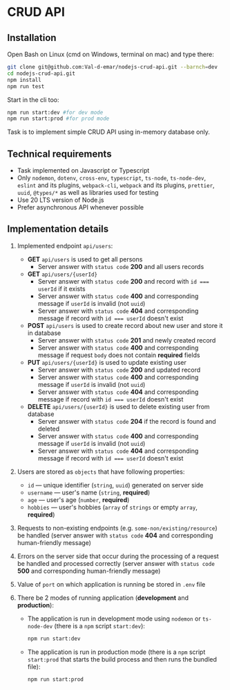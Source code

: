 # CRUD API

## Installation

Open Bash on Linux (cmd on Windows, terminal on mac) and type there:

```bash
git clone git@github.com:Val-d-emar/nodejs-crud-api.git --barnch=dev
cd nodejs-crud-api.git
npm install
npm run test
```

Start in the cli too:

```bash
npm run start:dev #for dev mode
npm run start:prod #for prod mode
```

Task is to implement simple CRUD API using in-memory database only.

## Technical requirements

- Task implemented on Javascript or Typescript
- Only `nodemon`, `dotenv`, `cross-env`, `typescript`, `ts-node`, `ts-node-dev`, `eslint` and its plugins, `webpack-cli`, `webpack` and its plugins, `prettier`, `uuid`, `@types/*` as well as libraries used for testing
- Use 20 LTS version of Node.js
- Prefer asynchronous API whenever possible

## Implementation details

1. Implemented endpoint `api/users`:

   - **GET** `api/users` is used to get all persons
     - Server answer with `status code` **200** and all users records
   - **GET** `api/users/{userId}`
     - Server answer with `status code` **200** and record with `id === userId` if it exists
     - Server answer with `status code` **400** and corresponding message if `userId` is invalid (not `uuid`)
     - Server answer with `status code` **404** and corresponding message if record with `id === userId` doesn't exist
   - **POST** `api/users` is used to create record about new user and store it in database
     - Server answer with `status code` **201** and newly created record
     - Server answer with `status code` **400** and corresponding message if request `body` does not contain **required** fields
   - **PUT** `api/users/{userId}` is used to update existing user
     - Server answer with `status code` **200** and updated record
     - Server answer with `status code` **400** and corresponding message if `userId` is invalid (not `uuid`)
     - Server answer with `status code` **404** and corresponding message if record with `id === userId` doesn't exist
   - **DELETE** `api/users/{userId}` is used to delete existing user from database
     - Server answer with `status code` **204** if the record is found and deleted
     - Server answer with `status code` **400** and corresponding message if `userId` is invalid (not `uuid`)
     - Server answer with `status code` **404** and corresponding message if record with `id === userId` doesn't exist
2. Users are stored as `objects` that have following properties:

   - `id` — unique identifier (`string`, `uuid`) generated on server side
   - `username` — user's name (`string`, **required**)
   - `age` — user's age (`number`, **required**)
   - `hobbies` — user's hobbies (`array` of `strings` or empty `array`, **required**)
3. Requests to non-existing endpoints (e.g. `some-non/existing/resource`) be handled (server answer with `status code` **404** and corresponding human-friendly message)
4. Errors on the server side that occur during the processing of a request be handled and processed correctly (server answer with `status code` **500** and corresponding human-friendly message)
5. Value of `port` on which application is running be stored in `.env` file
6. There be 2 modes of running application (**development** and **production**):

   - The application is run in development mode using `nodemon` or `ts-node-dev` (there is a `npm` script `start:dev`):

     ```bash
     npm run start:dev
     ```
   - The application is run in production mode (there is a `npm` script `start:prod` that starts the build process and then runs the bundled file):

     ```bash
     npm run start:prod
     ```
